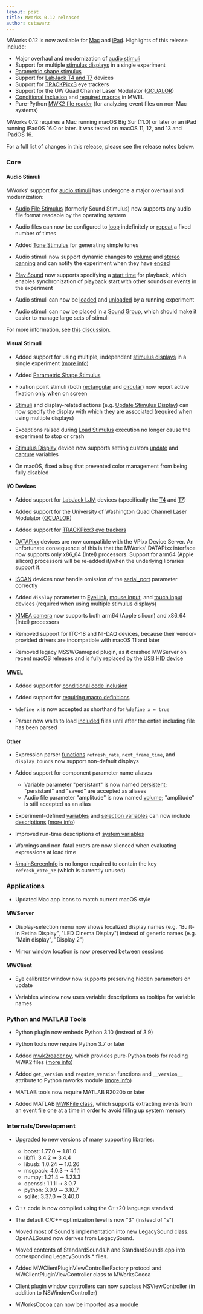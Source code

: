```yaml
---
layout: post
title: MWorks 0.12 released
author: cstawarz
---
```


MWorks 0.12 is now available for [Mac](https://s3.amazonaws.com/mworks-downloads/release/MWorks-0.12.dmg) and [iPad](https://apps.apple.com/app/mworks/id1389408331).  Highlights of this release include:

* Major overhaul and modernization of [audio stimuli](/documentation/0.12/components/sounds.html)
* Support for multiple [stimulus displays](/documentation/0.12/components/stimulus_display.html) in a single experiment
* [Parametric shape stimulus](/documentation/0.12/components/parametric_shape_stimulus.html)
* Support for [LabJack T4 and T7](/documentation/0.12/components/labjack_ljm_device.html) devices
* Support for [TRACKPixx3](/documentation/0.12/components/trackpixx_device.html) eye trackers
* Support for the UW Quad Channel Laser Modulator ([QCUALOR](/documentation/0.12/components/qcualor_device.html))
* [Conditional inclusion](/documentation/0.12/mwel/index.html#conditional-inclusion) and [required macros](/documentation/0.12/mwel/index.html#requiring-macros) in MWEL
* Pure-Python [MWK2 file reader](https://raw.githubusercontent.com/mworks/mworks/master/tools/python/Modules/mwk2reader.py) (for analyzing event files on non-Mac systems)

MWorks 0.12 requires a Mac running macOS Big Sur (11.0) or later or an iPad running iPadOS 16.0 or later.  It was tested on macOS 11, 12, and 13 and iPadOS 16.

For a full list of changes in this release, please see the release notes below.


### Core


#### Audio Stimuli

MWorks' support for [audio stimuli](/documentation/0.12/components/sounds.html) has undergone a major overhaul and modernization:

* [Audio File Stimulus](/documentation/0.12/components/audio_file_stimulus.html) (formerly Sound Stimulus) now supports any audio file format readable by the operating system

* Audio files can now be configured to [loop](/documentation/0.12/components/audio_file_stimulus.html#loop) indefinitely or [repeat](/documentation/0.12/components/audio_file_stimulus.html#repeats) a fixed number of times

* Added [Tone Stimulus](/documentation/0.12/components/tone_stimulus.html) for generating simple tones

* Audio stimuli now support dynamic changes to [volume](/documentation/0.12/components/audio_file_stimulus.html#volume) and [stereo panning](/documentation/0.12/components/audio_file_stimulus.html#pan) and can notify the experiment when they have [ended](/documentation/0.12/components/audio_file_stimulus.html#ended)

* [Play Sound](/documentation/0.12/components/play_sound.html) now supports specifying a [start time](/documentation/0.12/components/play_sound.html#start-time) for playback, which enables synchronization of playback start with other sounds or events in the experiment

* Audio stimuli can now be [loaded](/documentation/0.12/components/load_sound.html) and [unloaded](/documentation/0.12/components/unload_sound.html) by a running experiment

* Audio stimuli can now be placed in a [Sound Group](/documentation/0.12/components/sound_group.html), which should make it easier to manage large sets of stimuli

For more information, see [this discussion](https://mworks.discourse.group/t/audio-improvements/835).


#### Visual Stimuli

* Added support for using multiple, independent [stimulus displays](/documentation/0.12/components/stimulus_display.html) in a single experiment ([more info](https://mworks.discourse.group/t/request-for-multi-monitor-experiment-in-mworks/92/9))

* Added [Parametric Shape Stimulus](/documentation/0.12/components/parametric_shape_stimulus.html)

* Fixation point stimuli (both [rectangular](/documentation/0.12/components/fixation_point_stimulus.html) and [circular](/documentation/0.12/components/circular_fixation_point_stimulus.html)) now report active fixation only when on screen

* [Stimuli](/documentation/0.12/components/stimuli.html) and display-related actions (e.g. [Update Stimulus Display](/documentation/0.12/components/update_stimulus_display.html)) can now specify the display with which they are associated (required when using multiple displays)

* Exceptions raised during [Load Stimulus](/documentation/0.12/components/load_stimulus.html) execution no longer cause the experiment to stop or crash

* [Stimulus Display](/documentation/0.12/components/stimulus_display.html) device now supports setting custom [update](/documentation/0.12/components/stimulus_display.html#update-variable) and [capture](/documentation/0.12/components/stimulus_display.html#capture-variable) variables

* On macOS, fixed a bug that prevented color management from being fully disabled


#### I/O Devices

* Added support for [LabJack LJM](/documentation/0.12/components/labjack_ljm_device.html) devices (specifically the [T4](https://labjack.com/products/labjack-t4) and [T7](https://labjack.com/products/labjack-t7))

* Added support for the University of Washington Quad Channel Laser Modulator ([QCUALOR](/documentation/0.12/components/qcualor_device.html))

* Added support for [TRACKPixx3 eye trackers](/documentation/0.12/components/trackpixx_device.html)

* [DATAPixx](/documentation/0.12/components/datapixx_device.html) devices are now compatible with the VPixx Device Server.  An unfortunate consequence of this is that the MWorks' DATAPixx interface now supports only x86_64 (Intel) processors.  Support for arm64 (Apple silicon) processors will be re-added if/when the underlying libraries support it.

* [ISCAN](/documentation/0.12/components/iscan_device.html) devices now handle omission of the [serial_port](/documentation/0.12/components/iscan_device.html#serial-port) parameter correctly

* Added `display` parameter to [EyeLink](/documentation/0.12/components/eyelink_device.html), [mouse input](/documentation/0.12/components/mouse_input_device.html), and [touch input](/documentation/0.12/components/touch_input_device.html) devices (required when using multiple stimulus displays)

* [XIMEA camera](/documentation/0.12/components/ximea_camera_device.html) now supports both arm64 (Apple silicon) and x86_64 (Intel) processors

* Removed support for ITC-18 and NI-DAQ devices, because their vendor-provided drivers are incompatible with macOS 11 and later

* Removed legacy MSSWGamepad plugin, as it crashed MWServer on recent macOS releases and is fully replaced by the [USB HID device](/documentation/0.12/components/usb_hid_device.html)


#### MWEL

* Added support for [conditional code inclusion](/documentation/0.12/mwel/index.html#conditional-inclusion)

* Added support for [requiring macro definitions](/documentation/0.12/mwel/index.html#requiring-macros)

* `%define x` is now accepted as shorthand for `%define x = true`

* Parser now waits to load [included](/documentation/0.12/mwel/index.html#includes) files until after the entire including file has been parsed


#### Other

* Expression parser [functions](/documentation/0.12/expressions/index.html#functions) `refresh_rate`, `next_frame_time`, and `display_bounds` now support non-default displays

* Added support for component parameter name aliases

  * Variable parameter "persistant" is now named [persistent](/documentation/0.12/components/variable.html#persistent); "persistant" and "saved" are accepted as aliases
  * Audio file parameter "amplitude" is now named [volume](/documentation/0.12/components/audio_file_stimulus.html#volume); "amplitude" is still accepted as an alias

* Experiment-defined [variables](/documentation/0.12/components/variable.html) and [selection variables](/documentation/0.12/components/selection_variable.html) can now include [descriptions](/documentation/0.12/components/variable.html#id2) ([more info](https://mworks.discourse.group/t/feature-request/99/10))

* Improved run-time descriptions of [system variables](/documentation/0.12/reference/sysvars.html)

* Warnings and non-fatal errors are now silenced when evaluating expressions at load time

* [#mainScreenInfo](/documentation/0.12/reference/sysvars.html#mainscreeninfo) is no longer required to contain the key `refresh_rate_hz` (which is currently unused)


### Applications

* Updated Mac app icons to match current macOS style


#### MWServer

* Display-selection menu now shows localized display names (e.g. "Built-in Retina Display", "LED Cinema Display") instead of generic names (e.g. "Main display", "Display 2")

* Mirror window location is now preserved between sessions


#### MWClient

* Eye calibrator window now supports preserving hidden parameters on update

* Variables window now uses variable descriptions as tooltips for variable names


### Python and MATLAB Tools

* Python plugin now embeds Python 3.10 (instead of 3.9)

* Python tools now require Python 3.7 or later

* Added [mwk2reader.py](https://raw.githubusercontent.com/mworks/mworks/master/tools/python/Modules/mwk2reader.py), which provides pure-Python tools for reading MWK2 files ([more info](https://mworks.discourse.group/t/analyze-mworks-on-linux/873/4))

* Added `get_version` and `require_version` functions and `__version__` attribute to Python mworks module ([more info](https://mworks.discourse.group/t/mworks-python-version-attribute/64/4))

* MATLAB tools now require MATLAB R2020b or later

* Added MATLAB [MWKFile class](/documentation/0.12/guide/data_analysis.html#id4), which supports extracting events from an event file one at a time in order to avoid filling up system memory


### Internals/Development

* Upgraded to new versions of many supporting libraries:

  * boost: 1.77.0 ➞ 1.81.0
  * libffi: 3.4.2 ➞ 3.4.4
  * libusb: 1.0.24 ➞ 1.0.26
  * msgpack: 4.0.3 ➞ 4.1.1
  * numpy: 1.21.4 ➞ 1.23.3
  * openssl: 1.1.1l ➞ 3.0.7
  * python: 3.9.9 ➞ 3.10.7
  * sqlite: 3.37.0 ➞ 3.40.0

* C++ code is now compiled using the C++20 language standard

* The default C/C++ optimization level is now "3" (instead of "s")

* Moved most of Sound's implementation into new LegacySound class.  OpenALSound now derives from LegacySound.

* Moved contents of StandardSounds.h and StandardSounds.cpp into corresponding LegacySounds.* files.

* Added MWClientPluginViewControllerFactory protocol and MWClientPluginViewController class to MWorksCocoa

* Client plugin window controllers can now subclass NSViewController (in addition to NSWindowController)

* MWorksCocoa can now be imported as a module
